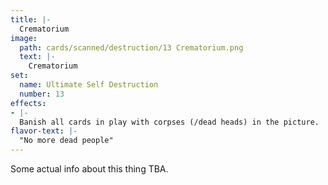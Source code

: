 ```yaml
---
title: |-
  Crematorium
image: 
  path: cards/scanned/destruction/13 Crematorium.png
  text: |-
    Crematorium
set:
  name: Ultimate Self Destruction
  number: 13
effects: 
- |-
  Banish all cards in play with corpses (/dead heads) in the picture.
flavor-text: |-
  "No more dead people"
---
```

Some actual info about this thing TBA.
